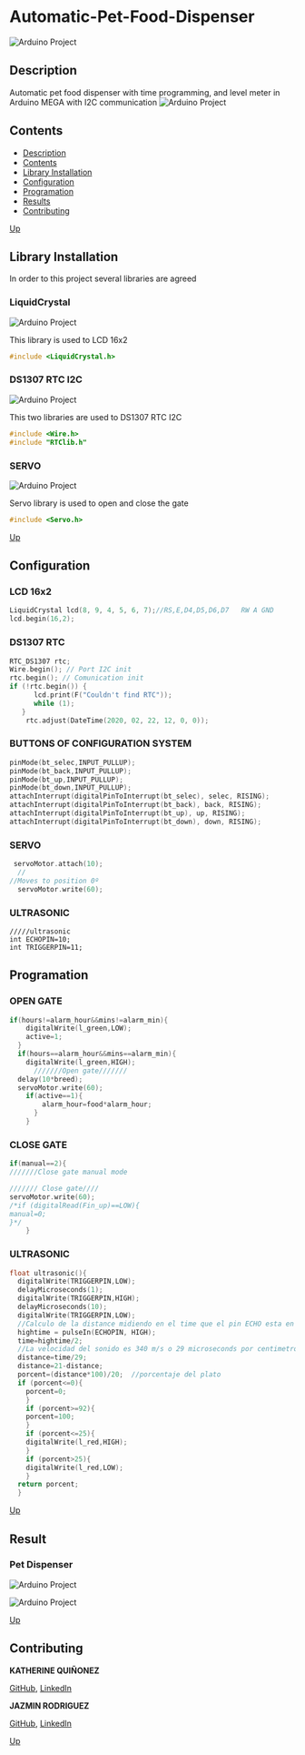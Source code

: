<a name="top"></a>
# Automatic-Pet-Food-Dispenser

![Arduino Project](https://github.com/FreakJazz/Automatic-Pet-Food-Dispenser/blob/master/images/logo_arduino.png)

<a name="item1"></a>
## Description

Automatic pet food dispenser with time programming, and level meter in Arduino MEGA with I2C communication
![Arduino Project](https://github.com/FreakJazz/Automatic-Pet-Food-Dispenser/blob/master/images/ARDUINO_MEGA.jpg)

<a name="item2"></a>
## Contents
- [Description](#item1)
- [Contents](#item2)
- [Library Installation](#item3)
- [Configuration](#item4)
- [Programation](#item5)
- [Results](#item6)
- [Contributing](#item6)

[Up](#top)

<a name="item3"></a>
## Library Installation

In order to this project several libraries are agreed 

### LiquidCrystal
![Arduino Project](https://github.com/FreakJazz/Automatic-Pet-Food-Dispenser/blob/master/images/LCD.jpg)

This library is used to LCD 16x2

```C++
#include <LiquidCrystal.h>
```

### DS1307 RTC I2C

![Arduino Project](https://github.com/FreakJazz/Automatic-Pet-Food-Dispenser/blob/master/images/DS1307.jpg)

This two libraries are used to DS1307 RTC I2C

```C++
#include <Wire.h> 
#include "RTClib.h"
```
### SERVO

![Arduino Project](https://github.com/FreakJazz/Automatic-Pet-Food-Dispenser/blob/master/images/servo.jpg)

Servo library is used to open and close the gate

```C++
#include <Servo.h>
```

[Up](#top)

<a name="item4"></a>
## Configuration

### LCD 16x2
```C++
LiquidCrystal lcd(8, 9, 4, 5, 6, 7);//RS,E,D4,D5,D6,D7   RW A GND
lcd.begin(16,2);
```

### DS1307 RTC
```C++
RTC_DS1307 rtc;
Wire.begin(); // Port I2C init
rtc.begin(); // Comunication init
if (!rtc.begin()) {
      lcd.print(F("Couldn't find RTC"));
      while (1);
   }
    rtc.adjust(DateTime(2020, 02, 22, 12, 0, 0));
```

### BUTTONS OF CONFIGURATION SYSTEM

```C++
pinMode(bt_selec,INPUT_PULLUP); 
pinMode(bt_back,INPUT_PULLUP);
pinMode(bt_up,INPUT_PULLUP);
pinMode(bt_down,INPUT_PULLUP);
attachInterrupt(digitalPinToInterrupt(bt_selec), selec, RISING);
attachInterrupt(digitalPinToInterrupt(bt_back), back, RISING);
attachInterrupt(digitalPinToInterrupt(bt_up), up, RISING);
attachInterrupt(digitalPinToInterrupt(bt_down), down, RISING);
```

### SERVO 

```C++
 servoMotor.attach(10);
  // 
//Moves to position 0º
  servoMotor.write(60);
```

### ULTRASONIC
```C+++
/////ultrasonic
int ECHOPIN=10;
int TRIGGERPIN=11;
```

<a name="item5"></a>
## Programation

### OPEN GATE 

```C++
if(hours!=alarm_hour&&mins!=alarm_min){
    digitalWrite(l_green,LOW);
    active=1;
  }
  if(hours==alarm_hour&&mins==alarm_min){
    digitalWrite(l_green,HIGH);
      ///////Open gate///////
  delay(10*breed);
  servoMotor.write(60);  
    if(active==1){
        alarm_hour=food*alarm_hour;
      } 
    }
```
### CLOSE GATE 
```C++
if(manual==2){
///////Close gate manual mode 

/////// Close gate////
servoMotor.write(60);
/*if (digitalRead(Fin_up)==LOW){
manual=0;
}*/
    }
```
### ULTRASONIC
```C++
float ultrasonic(){
  digitalWrite(TRIGGERPIN,LOW);
  delayMicroseconds(1);
  digitalWrite(TRIGGERPIN,HIGH);
  delayMicroseconds(10);
  digitalWrite(TRIGGERPIN,LOW);
  //Calculo de la distance midiendo en el time que el pin ECHO esta en alto
  hightime = pulseIn(ECHOPIN, HIGH);
  time=hightime/2;
  //La velocidad del sonido es 340 m/s o 29 microseconds por centimetro
  distance=time/29;
  distance=21-distance;
  porcent=(distance*100)/20;  //porcentaje del plato
  if (porcent<=0){
    porcent=0;
    }
    if (porcent>=92){
    porcent=100;
    }
    if (porcent<=25){
    digitalWrite(l_red,HIGH);
    }
    if (porcent>25){
    digitalWrite(l_red,LOW);
    }
  return porcent;
  }
```

[Up](#top)

<a name="item6"></a>
## Result

### Pet Dispenser

![Arduino Project](https://github.com/FreakJazz/Automatic-Pet-Food-Dispenser/blob/master/images/pet1.jpg)

![Arduino Project](https://github.com/FreakJazz/Automatic-Pet-Food-Dispenser/blob/master/images/pet2.jpg)

[Up](#top)

<a name="item7"></a>
## Contributing

**KATHERINE QUIÑONEZ** 

[GitHub](https://github.com/), [LinkedIn](https://www.linkedin.com/)

**JAZMIN RODRIGUEZ** 

[GitHub](https://github.com/FreakJazz), [LinkedIn](https://www.linkedin.com/in/jazm%C3%ADn-rodr%C3%ADguez-80b580133/)

[Up](#top)